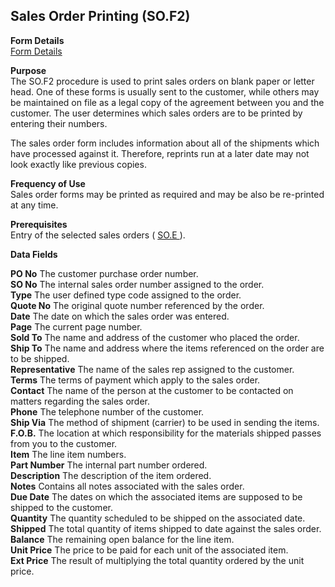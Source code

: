 ##  Sales Order Printing (SO.F2)

<PageHeader />

**Form Details**  
[ Form Details ](SO-F2-1/README.md)   

**Purpose**  
The SO.F2 procedure is used to print sales orders on blank paper or letter
head. One of these forms is usually sent to the customer, while others may be
maintained on file as a legal copy of the agreement between you and the
customer. The user determines which sales orders are to be printed by entering
their numbers.  
  
The sales order form includes information about all of the shipments which
have processed against it. Therefore, reprints run at a later date may not
look exactly like previous copies.

**Frequency of Use**  
Sales order forms may be printed as required and may be also be re-printed at
any time.

**Prerequisites**  
Entry of the selected sales orders ( [ SO.E ](../../../../rover/AP-OVERVIEW/AP-ENTRY/AP-E/AP-E-1/CURRENCY-CONTROL/SO-E) ). 

**Data Fields**

**PO No** The customer purchase order number.  
**SO No** The internal sales order number assigned to the order.  
**Type** The user defined type code assigned to the order.  
**Quote No** The original quote number referenced by the order.  
**Date** The date on which the sales order was entered.  
**Page** The current page number.  
**Sold To** The name and address of the customer who placed the order.  
**Ship To** The name and address where the items referenced on the order are
to be shipped.  
**Representative** The name of the sales rep assigned to the customer.  
**Terms** The terms of payment which apply to the sales order.  
**Contact** The name of the person at the customer to be contacted on matters
regarding the sales order.  
**Phone** The telephone number of the customer.  
**Ship Via** The method of shipment (carrier) to be used in sending the items.  
**F.O.B.** The location at which responsibility for the materials shipped
passes from you to the customer.  
**Item** The line item numbers.  
**Part Number** The internal part number ordered.  
**Description** The description of the item ordered.  
**Notes** Contains all notes associated with the sales order.  
**Due Date** The dates on which the associated items are supposed to be
shipped to the customer.  
**Quantity** The quantity scheduled to be shipped on the associated date.  
**Shipped** The total quantity of items shipped to date against the sales
order.  
**Balance** The remaining open balance for the line item.  
**Unit Price** The price to be paid for each unit of the associated item.  
**Ext Price** The result of multiplying the total quantity ordered by the unit
price.  
  
<badge text= "Version 8.10.57" vertical="middle" />

<PageFooter />